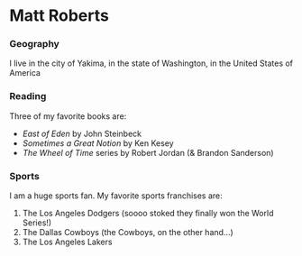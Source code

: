 # Matt Roberts

### Geography

I live in the city of Yakima, in the state of Washington, in the United States of America

### Reading

Three of my favorite books are:
- *East of Eden* by John Steinbeck
- *Sometimes a Great Notion* by Ken Kesey
- *The Wheel of Time* series by Robert Jordan (& Brandon Sanderson)

### Sports

I am a huge sports fan. My favorite sports franchises are:
1. The Los Angeles Dodgers (soooo stoked they finally won the World Series!)
2. The Dallas Cowboys (the Cowboys, on the other hand...)
3. The Los Angeles Lakers
